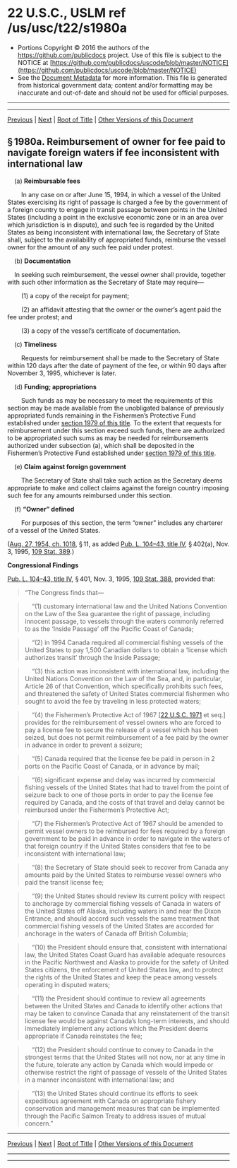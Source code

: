 ---
---

# 22 U.S.C., USLM ref /us/usc/t22/s1980a

* Portions Copyright © 2016 the authors of the https://github.com/publicdocs project.
  Use of this file is subject to the NOTICE at [https://github.com/publicdocs/uscode/blob/master/NOTICE](https://github.com/publicdocs/uscode/blob/master/NOTICE)
* See the [Document Metadata](././../../../..//README.md) for more information.
  This file is generated from historical government data; content and/or formatting may be inaccurate and out-of-date and should not be used for official purposes.

----------
----------

[Previous](./../../../..//us/usc/t22/ch25/m__us_usc_t22_s1980.md) | [Next](./../../../..//us/usc/t22/ch25/m__us_usc_t22_s1980b.md) | [Root of Title](./../../../../) | [Other Versions of this Document](https://publicdocs.github.io/go/links?ns=uslm&ref=%2Fus%2Fusc%2Ft22%2Fs1980a)

## § 1980a. Reimbursement of owner for fee paid to navigate foreign waters if fee inconsistent with international law

    (a) __Reimbursable fees__ 

        In any case on or after June 15, 1994, in which a vessel of the United States exercising its right of passage is charged a fee by the government of a foreign country to engage in transit passage between points in the United States (including a point in the exclusive economic zone or in an area over which jurisdiction is in dispute), and such fee is regarded by the United States as being inconsistent with international law, the Secretary of State shall, subject to the availability of appropriated funds, reimburse the vessel owner for the amount of any such fee paid under protest.

    (b) __Documentation__ 

    In seeking such reimbursement, the vessel owner shall provide, together with such other information as the Secretary of State may require—

        (1) a copy of the receipt for payment;

        (2) an affidavit attesting that the owner or the owner’s agent paid the fee under protest; and

        (3) a copy of the vessel’s certificate of documentation.

    (c) __Timeliness__ 

        Requests for reimbursement shall be made to the Secretary of State within 120 days after the date of payment of the fee, or within 90 days after November 3, 1995, whichever is later.

    (d) __Funding; appropriations__ 

        Such funds as may be necessary to meet the requirements of this section may be made available from the unobligated balance of previously appropriated funds remaining in the Fishermen’s Protective Fund established under [section 1979 of this title][/us/usc/t22/s1979]. To the extent that requests for reimbursement under this section exceed such funds, there are authorized to be appropriated such sums as may be needed for reimbursements authorized under subsection (a), which shall be deposited in the Fishermen’s Protective Fund established under [section 1979 of this title][/us/usc/t22/s1979].

    (e) __Claim against foreign government__ 

        The Secretary of State shall take such action as the Secretary deems appropriate to make and collect claims against the foreign country imposing such fee for any amounts reimbursed under this section.

    (f) __“Owner” defined__ 

        For purposes of this section, the term “owner” includes any charterer of a vessel of the United States.

([Aug. 27, 1954, ch. 1018][/us/act/1954-08-27/ch1018], § 11, as added [Pub. L. 104–43, title IV][/us/pl/104/43/tIV], § 402(a), Nov. 3, 1995, [109 Stat. 389][/us/stat/109/389].)

 __Congressional Findings__ 

[Pub. L. 104–43, title IV][/us/pl/104/43/tIV], § 401, Nov. 3, 1995, [109 Stat. 388][/us/stat/109/388], provided that: 

> “The Congress finds that—

>     “(1) customary international law and the United Nations Convention on the Law of the Sea guarantee the right of passage, including innocent passage, to vessels through the waters commonly referred to as the ‘Inside Passage’ off the Pacific Coast of Canada;

>     “(2) in 1994 Canada required all commercial fishing vessels of the United States to pay 1,500 Canadian dollars to obtain a ‘license which authorizes transit’ through the Inside Passage;

>     “(3) this action was inconsistent with international law, including the United Nations Convention on the Law of the Sea, and, in particular, Article 26 of that Convention, which specifically prohibits such fees, and threatened the safety of United States commercial fishermen who sought to avoid the fee by traveling in less protected waters;

>     “(4) the Fishermen’s Protective Act of 1967 \[[22 U.S.C. 1971][/us/usc/t22/s1971] et seq.\] provides for the reimbursement of vessel owners who are forced to pay a license fee to secure the release of a vessel which has been seized, but does not permit reimbursement of a fee paid by the owner in advance in order to prevent a seizure;

>     “(5) Canada required that the license fee be paid in person in 2 ports on the Pacific Coast of Canada, or in advance by mail;

>     “(6) significant expense and delay was incurred by commercial fishing vessels of the United States that had to travel from the point of seizure back to one of those ports in order to pay the license fee required by Canada, and the costs of that travel and delay cannot be reimbursed under the Fishermen’s Protective Act;

>     “(7) the Fishermen’s Protective Act of 1967 should be amended to permit vessel owners to be reimbursed for fees required by a foreign government to be paid in advance in order to navigate in the waters of that foreign country if the United States considers that fee to be inconsistent with international law;

>     “(8) the Secretary of State should seek to recover from Canada any amounts paid by the United States to reimburse vessel owners who paid the transit license fee;

>     “(9) the United States should review its current policy with respect to anchorage by commercial fishing vessels of Canada in waters of the United States off Alaska, including waters in and near the Dixon Entrance, and should accord such vessels the same treatment that commercial fishing vessels of the United States are accorded for anchorage in the waters of Canada off British Columbia;

>     “(10) the President should ensure that, consistent with international law, the United States Coast Guard has available adequate resources in the Pacific Northwest and Alaska to provide for the safety of United States citizens, the enforcement of United States law, and to protect the rights of the United States and keep the peace among vessels operating in disputed waters;

>     “(11) the President should continue to review all agreements between the United States and Canada to identify other actions that may be taken to convince Canada that any reinstatement of the transit license fee would be against Canada’s long-term interests, and should immediately implement any actions which the President deems appropriate if Canada reinstates the fee;

>     “(12) the President should continue to convey to Canada in the strongest terms that the United States will not now, nor at any time in the future, tolerate any action by Canada which would impede or otherwise restrict the right of passage of vessels of the United States in a manner inconsistent with international law; and

>     “(13) the United States should continue its efforts to seek expeditious agreement with Canada on appropriate fishery conservation and management measures that can be implemented through the Pacific Salmon Treaty to address issues of mutual concern.”

----------

[Previous](./../../../..//us/usc/t22/ch25/m__us_usc_t22_s1980.md) | [Next](./../../../..//us/usc/t22/ch25/m__us_usc_t22_s1980b.md) | [Root of Title](./../../../../) | [Other Versions of this Document](https://publicdocs.github.io/go/links?ns=uslm&ref=%2Fus%2Fusc%2Ft22%2Fs1980a)

----------
----------

[/us/usc/t22/s1979]: https://publicdocs.github.io/go/links?ns=uslm&ref=%2Fus%2Fusc%2Ft22%2Fs1979
[/us/usc/t22/s1979]: https://publicdocs.github.io/go/links?ns=uslm&ref=%2Fus%2Fusc%2Ft22%2Fs1979
[/us/act/1954-08-27/ch1018]: https://publicdocs.github.io/go/links?ns=uslm&ref=%2Fus%2Fact%2F1954-08-27%2Fch1018
[/us/pl/104/43/tIV]: https://publicdocs.github.io/go/links?ns=uslm&ref=%2Fus%2Fpl%2F104%2F43%2FtIV
[/us/stat/109/389]: https://publicdocs.github.io/go/links?ns=uslm&ref=%2Fus%2Fstat%2F109%2F389
[/us/pl/104/43/tIV]: https://publicdocs.github.io/go/links?ns=uslm&ref=%2Fus%2Fpl%2F104%2F43%2FtIV
[/us/stat/109/388]: https://publicdocs.github.io/go/links?ns=uslm&ref=%2Fus%2Fstat%2F109%2F388
[/us/usc/t22/s1971]: https://publicdocs.github.io/go/links?ns=uslm&ref=%2Fus%2Fusc%2Ft22%2Fs1971


